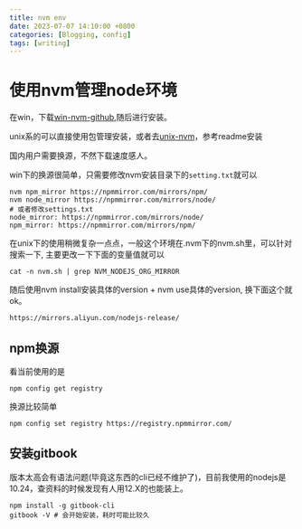 ```yaml
---
title: nvm env
date: 2023-07-07 14:10:00 +0800
categories: [Blogging, config]
tags: [writing]
---
```


# 使用nvm管理node环境

在win，下载[win-nvm-github](https://github.com/coreybutler/nvm-windows/releases),随后进行安装。

unix系的可以直接使用包管理安装，或者去[unix-nvm](https://github.com/nvm-sh/nvm/releases)，参考readme安装

国内用户需要换源，不然下载速度感人。

win下的换源很简单，只需要修改nvm安装目录下的`setting.txt`就可以

```
nvm npm_mirror https://npmmirror.com/mirrors/npm/
nvm node_mirror https://npmmirror.com/mirrors/node/
# 或者修改settings.txt
node_mirror: https://npmmirror.com/mirrors/node/
npm_mirror: https://npmmirror.com/mirrors/npm/
```

在unix下的使用稍微复杂一点点，一般这个环境在.nvm下的nvm.sh里，可以针对搜索一下, 主要更改一下下面的变量值就可以

```
cat -n nvm.sh | grep NVM_NODEJS_ORG_MIRROR
```


随后使用nvm install安装具体的version + nvm use具体的version, 换下面这个就ok。

```
https://mirrors.aliyun.com/nodejs-release/
```


## npm换源

看当前使用的是
```
npm config get registry
```

换源比较简单
```
npm config set registry https://registry.npmmirror.com/
```

## 安装gitbook

版本太高会有语法问题(毕竟这东西的cli已经不维护了)，目前我使用的nodejs是10.24，查资料的时候发现有人用12.X的也能装上。
```
npm install -g gitbook-cli
gitbook -V # 会开始安装，耗时可能比较久
```